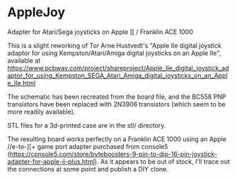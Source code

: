 # AppleJoy
Adapter for Atari/Sega joysticks on Apple ][ / Franklin ACE 1000

This is a slight reworking of Tor Arne Hustvedt's "Apple IIe digital joystick adaptor for using Kempston/Atari/Amiga digital joysticks on an Apple IIe", available at https://www.pcbway.com/project/shareproject/Apple_IIe_digital_joystick_adaptor_for_using_Kempston_SEGA_Atari_Amiga_digital_joysticks_on_an_Apple_IIe.html

The schematic has been recreated from the board file, and the BC558 PNP transistors have been replaced with 2N3906 transistors (which seem to be more readily available).

STL files for a 3d-printed case are in the stl/ directory.

The resulting board works perfectly on a Franklin ACE 1000 using an Apple //e-to-][+ game port adapter purchased from console5 (https://console5.com/store/byteboosters-9-pin-to-dip-16-pin-joystick-adapter-for-apple-ii-plus.html).  As it appears to be out of stock, I'll trace out the connections at some point and publish a DIY clone.
